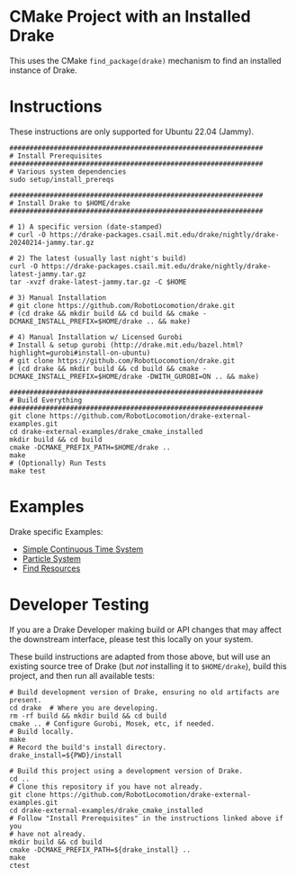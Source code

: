 # CMake Project with an Installed Drake

This uses the CMake `find_package(drake)` mechanism to find an installed instance of Drake.

# Instructions

These instructions are only supported for Ubuntu 22.04 (Jammy).

```shell
###############################################################
# Install Prerequisites
###############################################################
# Various system dependencies
sudo setup/install_prereqs

###############################################################
# Install Drake to $HOME/drake
###############################################################

# 1) A specific version (date-stamped)
# curl -O https://drake-packages.csail.mit.edu/drake/nightly/drake-20240214-jammy.tar.gz

# 2) The latest (usually last night's build)
curl -O https://drake-packages.csail.mit.edu/drake/nightly/drake-latest-jammy.tar.gz
tar -xvzf drake-latest-jammy.tar.gz -C $HOME

# 3) Manual Installation
# git clone https://github.com/RobotLocomotion/drake.git
# (cd drake && mkdir build && cd build && cmake -DCMAKE_INSTALL_PREFIX=$HOME/drake .. && make)

# 4) Manual Installation w/ Licensed Gurobi
# Install & setup gurobi (http://drake.mit.edu/bazel.html?highlight=gurobi#install-on-ubuntu)
# git clone https://github.com/RobotLocomotion/drake.git
# (cd drake && mkdir build && cd build && cmake -DCMAKE_INSTALL_PREFIX=$HOME/drake -DWITH_GUROBI=ON .. && make)

###############################################################
# Build Everything
###############################################################
git clone https://github.com/RobotLocomotion/drake-external-examples.git
cd drake-external-examples/drake_cmake_installed
mkdir build && cd build
cmake -DCMAKE_PREFIX_PATH=$HOME/drake ..
make
# (Optionally) Run Tests
make test
```

# Examples

Drake specific Examples:

* [Simple Continuous Time System](src/simple_continuous_time_system/README.md)
* [Particle System](src/particle)
* [Find Resources](src/find_resource/README.md)

# Developer Testing

If you are a Drake Developer making build or API changes that may affect the
downstream interface, please test this locally on your system.

These build instructions are adapted from those above, but will use an existing
source tree of Drake (but *not* installing it to `$HOME/drake`),
build this project, and then run all available tests:

```shell
# Build development version of Drake, ensuring no old artifacts are present.
cd drake  # Where you are developing.
rm -rf build && mkdir build && cd build
cmake .. # Configure Gurobi, Mosek, etc, if needed.
# Build locally.
make
# Record the build's install directory.
drake_install=${PWD}/install

# Build this project using a development version of Drake.
cd ..
# Clone this repository if you have not already.
git clone https://github.com/RobotLocomotion/drake-external-examples.git
cd drake-external-examples/drake_cmake_installed
# Follow "Install Prerequisites" in the instructions linked above if you
# have not already.
mkdir build && cd build
cmake -DCMAKE_PREFIX_PATH=${drake_install} ..
make
ctest
```
